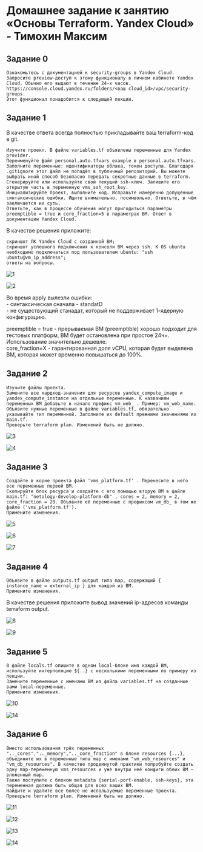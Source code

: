 # Домашнее задание к занятию «Основы Terraform. Yandex Cloud» - Тимохин Максим

## Задание 0

    Ознакомьтесь с документацией к security-groups в Yandex Cloud.
    Запросите preview-доступ к этому функционалу в личном кабинете Yandex Cloud. Обычно его выдают в течение 24-х часов. https://console.cloud.yandex.ru/folders/<ваш cloud_id>/vpc/security-groups.
    Этот функционал понадобится к следующей лекции.

## Задание 1

В качестве ответа всегда полностью прикладывайте ваш terraform-код в git.

    Изучите проект. В файле variables.tf объявлены переменные для Yandex provider.
    Переименуйте файл personal.auto.tfvars_example в personal.auto.tfvars. Заполните переменные: идентификаторы облака, токен доступа. Благодаря .gitignore этот файл не попадёт в публичный репозиторий. Вы можете выбрать иной способ безопасно передать секретные данные в terraform.
    Сгенерируйте или используйте свой текущий ssh-ключ. Запишите его открытую часть в переменную vms_ssh_root_key.
    Инициализируйте проект, выполните код. Исправьте намеренно допущенные синтаксические ошибки. Ищите внимательно, посимвольно. Ответьте, в чём заключается их суть.
    Ответьте, как в процессе обучения могут пригодиться параметры preemptible = true и core_fraction=5 в параметрах ВМ. Ответ в документации Yandex Cloud.

В качестве решения приложите:

    скриншот ЛК Yandex Cloud с созданной ВМ;
    скриншот успешного подключения к консоли ВМ через ssh. К OS ubuntu необходимо подключаться под пользователем ubuntu: "ssh ubuntu@vm_ip_address";
    ответы на вопросы.

![1](https://github.com/MrAgrippa/06-db/blob/main/img/07-02/1.JPG)

![2](https://github.com/MrAgrippa/06-db/blob/main/img/07-02/2.JPG)

Во время apply вылезли ошибки:  
    - синтаксическая сначала - standatD  
    - не существующий станадат, который не поддерживает 1-ядерную конфигурацию.

preemptible = true - прерываемая ВМ (preemptible) хорошо подходит для тестовых платформ, ВМ будет остановлена при простое 24ч+. Использование значительно дешевле.  
core_fraction=Х - гарантированная доля vCPU, которая будет выделена ВМ, которая может временно повышаться до 100%.

## Задание 2

    Изучите файлы проекта.
    Замените все хардкод-значения для ресурсов yandex_compute_image и yandex_compute_instance на отдельные переменные. К названиям переменных ВМ добавьте в начало префикс vm_web_ . Пример: vm_web_name.
    Объявите нужные переменные в файле variables.tf, обязательно указывайте тип переменной. Заполните их default прежними значениями из main.tf.
    Проверьте terraform plan. Изменений быть не должно.

![3](https://github.com/MrAgrippa/06-db/blob/main/img/07-02/3.JPG)

![4](https://github.com/MrAgrippa/06-db/blob/main/img/07-02/4.JPG)

## Задание 3

    Создайте в корне проекта файл 'vms_platform.tf' . Перенесите в него все переменные первой ВМ.
    Скопируйте блок ресурса и создайте с его помощью вторую ВМ в файле main.tf: "netology-develop-platform-db" , cores = 2, memory = 2, core_fraction = 20. Объявите её переменные с префиксом vm_db_ в том же файле ('vms_platform.tf').
    Примените изменения.

![5](https://github.com/MrAgrippa/06-db/blob/main/img/07-02/5.JPG)

![6](https://github.com/MrAgrippa/06-db/blob/main/img/07-02/6.JPG)

![7](https://github.com/MrAgrippa/06-db/blob/main/img/07-02/7.JPG)

## Задание 4

    Объявите в файле outputs.tf output типа map, содержащий { instance_name = external_ip } для каждой из ВМ.
    Примените изменения.

В качестве решения приложите вывод значений ip-адресов команды terraform output.

![8](https://github.com/MrAgrippa/06-db/blob/main/img/07-02/8.JPG)

![9](https://github.com/MrAgrippa/06-db/blob/main/img/07-02/9.JPG)

## Задание 5

    В файле locals.tf опишите в одном local-блоке имя каждой ВМ, используйте интерполяцию ${..} с несколькими переменными по примеру из лекции.
    Замените переменные с именами ВМ из файла variables.tf на созданные вами local-переменные.
    Примените изменения.

    
![10](https://github.com/MrAgrippa/06-db/blob/main/img/07-02/10.JPG)

![14](https://github.com/MrAgrippa/06-db/blob/main/img/07-02/14.JPG)

## Задание 6

    Вместо использования трёх переменных ".._cores",".._memory",".._core_fraction" в блоке resources {...}, объедините их в переменные типа map с именами "vm_web_resources" и "vm_db_resources". В качестве продвинутой практики попробуйте создать одну map-переменную vms_resources и уже внутри неё конфиги обеих ВМ — вложенный map.
    Также поступите с блоком metadata {serial-port-enable, ssh-keys}, эта переменная должна быть общая для всех ваших ВМ.
    Найдите и удалите все более не используемые переменные проекта.
    Проверьте terraform plan. Изменений быть не должно.

    
![11](https://github.com/MrAgrippa/06-db/blob/main/img/07-02/11.JPG)

![12](https://github.com/MrAgrippa/06-db/blob/main/img/07-02/12.JPG)

![13](https://github.com/MrAgrippa/06-db/blob/main/img/07-02/13.JPG)

![14](https://github.com/MrAgrippa/06-db/blob/main/img/07-02/14.JPG)
